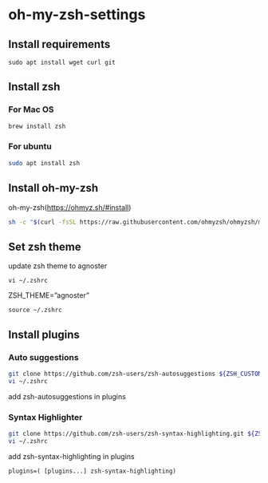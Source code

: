 # oh-my-zsh-settings

## Install requirements
```
sudo apt install wget curl git
```

## Install zsh 
### For Mac OS
```bash
brew install zsh
```

### For ubuntu
```bash
sudo apt install zsh
```

## Install oh-my-zsh
oh-my-zsh(https://ohmyz.sh/#install)
```bash
sh -c "$(curl -fsSL https://raw.githubusercontent.com/ohmyzsh/ohmyzsh/master/tools/install.sh)"
```

## Set zsh theme
update zsh theme to agnoster
```
vi ~/.zshrc
```
ZSH_THEME=”agnoster”

```
source ~/.zshrc
```
## Install plugins
### Auto suggestions
```bash
git clone https://github.com/zsh-users/zsh-autosuggestions ${ZSH_CUSTOM:-~/.oh-my-zsh/custom}/plugins/zsh-autosuggestions
vi ~/.zshrc
```
add zsh-autosuggestions in plugins


### Syntax Highlighter
```bash
git clone https://github.com/zsh-users/zsh-syntax-highlighting.git ${ZSH_CUSTOM:-~/.oh-my-zsh/custom}/plugins/zsh-syntax-highlighting
vi ~/.zshrc
```

add zsh-syntax-highlighting in plugins
```
plugins=( [plugins...] zsh-syntax-highlighting)
```

